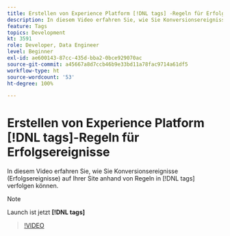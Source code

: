 ```yaml
---
title: Erstellen von Experience Platform [!DNL tags] -Regeln für Erfolgsereignisse
description: In diesem Video erfahren Sie, wie Sie Konversionsereignisse (Erfolgsereignisse) auf Ihrer Site mithilfe von Regeln in [!DNL tags] verfolgen können.
feature: Tags
topics: Development
kt: 3591
role: Developer, Data Engineer
level: Beginner
exl-id: ae600143-87cc-435d-bba2-0bce929070ac
source-git-commit: a45667a8d7ccb46b9e33bd11a78fac9714a61df5
workflow-type: ht
source-wordcount: '53'
ht-degree: 100%

---
```


# Erstellen von Experience Platform [!DNL tags]-Regeln für Erfolgsereignisse

In diesem Video erfahren Sie, wie Sie Konversionsereignisse (Erfolgsereignisse) auf Ihrer Site anhand von Regeln in [!DNL tags] verfolgen können.

>[!NOTE]
>
> Launch ist jetzt **[!DNL tags]**

>[!VIDEO](https://video.tv.adobe.com/v/28778/?quality=12&learn=on)
